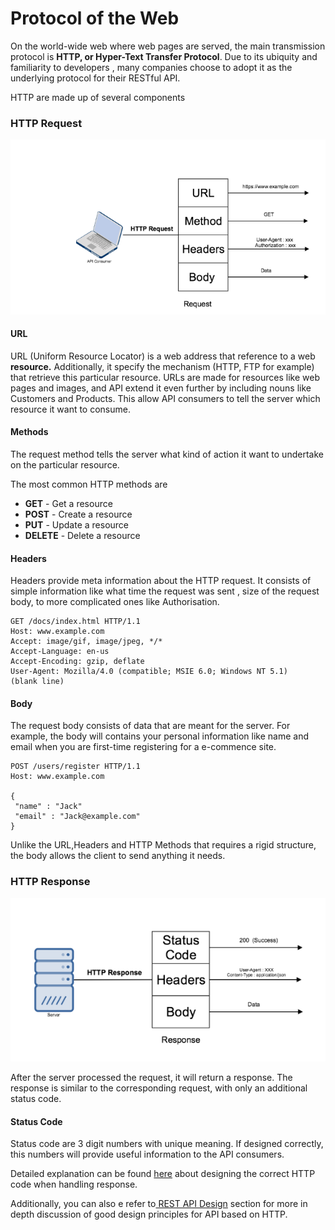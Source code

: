 # Protocol of the Web

On the world-wide web where web pages are served, the main transmission protocol is **HTTP, or Hyper-Text Transfer Protocol**. Due to its ubiquity and familiarity to developers , many companies choose to adopt it as the underlying protocol for their RESTful API.

HTTP are made up of several components

### HTTP Request

![Figure 1 : HTTP Request](../.gitbook/assets/http-request%20%281%29.png)

#### URL

URL \(Uniform Resource Locator\) is a web address that reference to a web **resource.**  Additionally, it specify the mechanism \(HTTP, FTP for example\) that retrieve this particular resource.  URLs are made for resources like web pages and images, and API extend it even further by including nouns like Customers and Products. This allow API consumers to tell the server which resource it want to consume.

#### Methods

The request method tells the server what kind of action it want to undertake on the particular resource.

The most common HTTP methods are

* **GET** - Get a resource
* **POST** - Create a resource
* **PUT** - Update a resource
* **DELETE** - Delete a resource

#### Headers

Headers provide meta information about the HTTP request. It consists of simple information like what time the request was sent , size of the request body, to more complicated ones like Authorisation.

```text
GET /docs/index.html HTTP/1.1
Host: www.example.com
Accept: image/gif, image/jpeg, */*
Accept-Language: en-us
Accept-Encoding: gzip, deflate
User-Agent: Mozilla/4.0 (compatible; MSIE 6.0; Windows NT 5.1)
(blank line)
```

#### Body

The request body consists of data that are meant for the server. For example, the body will contains your personal information like name and email when you are first-time registering for a e-commence site. 

```text
POST /users/register HTTP/1.1
Host: www.example.com

{
 "name" : "Jack"
 "email" : "Jack@example.com"
}
```

Unlike the URL,Headers and HTTP Methods that requires a rigid structure, the body allows the client to send anything it needs.

### HTTP Response

![Figure 2 : HTTP Response](../.gitbook/assets/http-response.png)

After the server processed the request, it will return a response. The response is similar to the corresponding request, with only an additional status code.

#### Status Code

Status code are 3 digit numbers with unique meaning. If designed correctly, this numbers will provide useful information to the API consumers. 

Detailed explanation can be found [here](rest-api-design-principles/http-response-code.md) about designing the correct HTTP code when handling response.

Additionally, you can also e refer to[ REST API Design](rest-api-design-principles/) section for more in depth discussion of good design principles for API based on HTTP.

